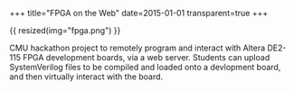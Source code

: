 +++
title="FPGA on the Web"
date=2015-01-01
transparent=true
+++

{{ resized(img="fpga.png") }}

CMU hackathon project to remotely program and interact with Altera DE2-115 FPGA development boards, via a web server.
Students can upload SystemVerilog files to be compiled and loaded onto a devlopment board, and then virtually interact with the board.

